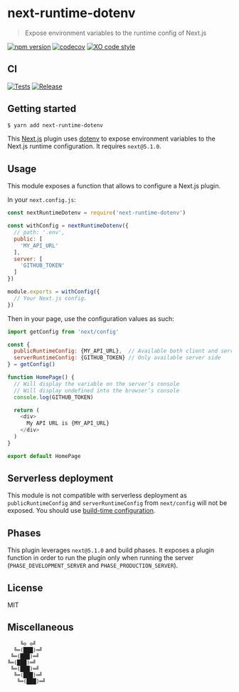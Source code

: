 # next-runtime-dotenv

> Expose environment variables to the runtime config of Next.js

[![npm version](https://badgen.net/npm/v/next-runtime-dotenv)](https://www.npmjs.com/package/next-runtime-dotenv)
[![codecov](https://badgen.net/codecov/c/github/tusbar/next-runtime-dotenv)](https://codecov.io/gh/tusbar/next-runtime-dotenv)
[![XO code style](https://badgen.net/badge/code%20style/XO/cyan)](https://github.com/xojs/xo)

## CI

[![Tests](https://github.com/tusbar/next-runtime-dotenv/actions/workflows/tests.yml/badge.svg)](https://github.com/tusbar/next-runtime-dotenv/actions/workflows/tests.yml)
[![Release](https://github.com/tusbar/next-runtime-dotenv/actions/workflows/release.yml/badge.svg)](https://github.com/tusbar/next-runtime-dotenv/actions/workflows/release.yml)

## Getting started

```bash
$ yarn add next-runtime-dotenv
```

This [Next.js](https://github.com/zeit/next.js) plugin uses [dotenv](https://github.com/motdotla/dotenv) to expose environment variables to the Next.js runtime configuration.
It requires `next@5.1.0`.

## Usage

This module exposes a function that allows to configure a Next.js plugin.

In your `next.config.js`:

```js
const nextRuntimeDotenv = require('next-runtime-dotenv')

const withConfig = nextRuntimeDotenv({
  // path: '.env',
  public: [
    'MY_API_URL'
  ],
  server: [
    'GITHUB_TOKEN'
  ]
})

module.exports = withConfig({
  // Your Next.js config.
})
```

Then in your page, use the configuration values as such:

```js
import getConfig from 'next/config'

const {
  publicRuntimeConfig: {MY_API_URL},  // Available both client and server side
  serverRuntimeConfig: {GITHUB_TOKEN} // Only available server side
} = getConfig()

function HomePage() {
  // Will display the variable on the server’s console
  // Will display undefined into the browser’s console
  console.log(GITHUB_TOKEN)

  return (
    <div>
      My API URL is {MY_API_URL}
    </div>
  )
}

export default HomePage
```

## Serverless deployment

This module is not compatible with serverless deployment as `publicRuntimeConfig` and `serverRuntimeConfig` from `next/config` will not be exposed.
You should use [build-time configuration](https://github.com/zeit/next.js#build-time-configuration).

## Phases

This plugin leverages `next@5.1.0` and build phases. It exposes a plugin function in order to run the plugin only when running the server (`PHASE_DEVELOPMENT_SERVER` and `PHASE_PRODUCTION_SERVER`).

## License

MIT


## Miscellaneous

```
    ╚⊙ ⊙╝
  ╚═(███)═╝
 ╚═(███)═╝
╚═(███)═╝
 ╚═(███)═╝
  ╚═(███)═╝
   ╚═(███)═╝
```
